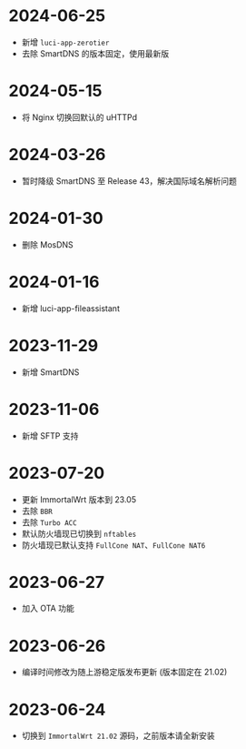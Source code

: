 # 2024-06-25
- 新增 `luci-app-zerotier`
- 去除 SmartDNS 的版本固定，使用最新版

# 2024-05-15
- 将 Nginx 切换回默认的 uHTTPd

# 2024-03-26
- 暂时降级 SmartDNS 至 Release 43，解决国际域名解析问题

# 2024-01-30
- 删除 MosDNS

# 2024-01-16
- 新增 luci-app-fileassistant

# 2023-11-29
- 新增 SmartDNS

# 2023-11-06
- 新增 SFTP 支持

# 2023-07-20
- 更新 ImmortalWrt 版本到 23.05
- 去除 `BBR`
- 去除 `Turbo ACC`
- 默认防火墙现已切换到 `nftables`
- 防火墙现已默认支持 `FullCone NAT`、`FullCone NAT6`

# 2023-06-27
- 加入 OTA 功能

# 2023-06-26
- 编译时间修改为随上游稳定版发布更新 (版本固定在 21.02)

# 2023-06-24
- 切换到 `ImmortalWrt 21.02` 源码，之前版本请全新安装
